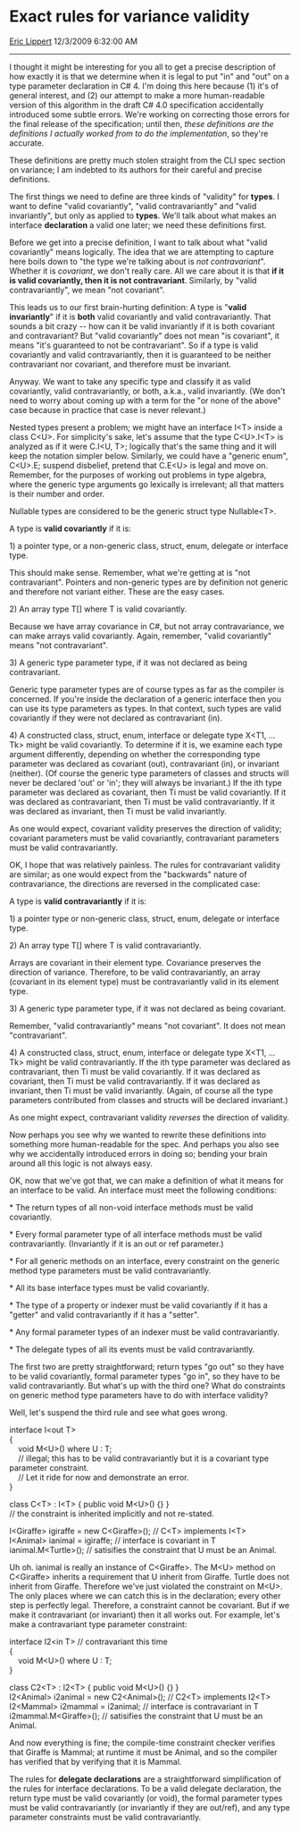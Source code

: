 <div id="page">

# Exact rules for variance validity

[Eric Lippert](https://social.msdn.microsoft.com/profile/Eric%20Lippert) 12/3/2009 6:32:00 AM

-----

<div id="content">

<div class="mine">

I thought it might be interesting for you all to get a precise description of how exactly it is that we determine when it is legal to put "in" and "out" on a type parameter declaration in C\# 4. I'm doing this here because (1) it's of general interest, and (2) our attempt to make a more human-readable version of this algorithm in the draft C\# 4.0 specification accidentally introduced some subtle errors. We're working on correcting those errors for the final release of the specification; until then, *these definitions are the definitions I actually worked from to do the implementation*, so they're accurate.

These definitions are pretty much stolen straight from the CLI spec section on variance; I am indebted to its authors for their careful and precise definitions.

The first things we need to define are three kinds of "validity" for **types**. I want to define "valid covariantly", "valid contravariantly" and "valid invariantly", but only as applied to **types**. We'll talk about what makes an interface **declaration** a valid one later; we need these definitions first.

Before we get into a precise definition, I want to talk about what "valid covariantly" means logically. The idea that we are attempting to capture here boils down to "the type we're talking about is *not contravariant*". Whether it is *covariant*, we don't really care. All we care about it is that **if it is valid covariantly, then it is not contravariant**. Similarly, by "valid contravariantly", we mean "not covariant".

This leads us to our first brain-hurting definition: A type is "**valid invariantly**" if it is **both** valid covariantly and valid contravariantly. That sounds a bit crazy -- how can it be valid invariantly if it is both covariant and contravariant? But "valid covariantly" does not mean "is covariant", it means "it's guaranteed to not be contravariant". So if a type is valid covariantly and valid contravariantly, then it is guaranteed to be neither contravariant nor covariant, and therefore must be invariant.

Anyway. We want to take any specific type and classify it as valid covariantly, valid contravariantly, or both, a.k.a., valid invariantly. (We don't need to worry about coming up with a term for the "or none of the above" case because in practice that case is never relevant.)

Nested types present a problem; we might have an interface I\<T\> inside a class C\<U\>. For simplicity's sake, let's assume that the type C\<U\>.I\<T\> is analyzed as if it were C.I\<U, T\>; logically that's the same thing and it will keep the notation simpler below. Similarly, we could have a "generic enum", C\<U\>.E; suspend disbelief, pretend that C.E\<U\> is legal and move on. Remember, for the purposes of working out problems in type algebra, where the generic type arguments go lexically is irrelevant; all that matters is their number and order.

Nullable types are considered to be the generic struct type Nullable\<T\>.

A type is **valid covariantly** if it is:

1\) a pointer type, or a non-generic class, struct, enum, delegate or interface type.

This should make sense. Remember, what we're getting at is "not contravariant". Pointers and non-generic types are by definition not generic and therefore not variant either. These are the easy cases.

2\) An array type T\[\] where T is valid covariantly.

Because we have array covariance in C\#, but not array contravariance, we can make arrays valid covariantly. Again, remember, "valid covariantly" means "not contravariant".

3\) A generic type parameter type, if it was not declared as being contravariant.

Generic type parameter types are of course types as far as the compiler is concerned. If you're inside the declaration of a generic interface then you can use its type parameters as types. In that context, such types are valid covariantly if they were not declared as contravariant (in).

4\) A constructed class, struct, enum, interface or delegate type X\<T1, ... Tk\> might be valid covariantly. To determine if it is, we examine each type argument differently, depending on whether the corresponding type parameter was declared as covariant (out), contravariant (in), or invariant (neither). (Of course the generic type parameters of classes and structs will never be declared 'out' or 'in'; they will always be invariant.) If the ith type parameter was declared as covariant, then Ti must be valid covariantly. If it was declared as contravariant, then Ti must be valid contravariantly. If it was declared as invariant, then Ti must be valid invariantly.

As one would expect, covariant validity preserves the direction of validity; covariant parameters must be valid covariantly, contravariant parameters must be valid contravariantly.

OK, I hope that was relatively painless. The rules for contravariant validity are similar; as one would expect from the "backwards" nature of contravariance, the directions are reversed in the complicated case:

A type is **valid contravariantly** if it is:

1\) a pointer type or non-generic class, struct, enum, delegate or interface type.

2\) An array type T\[\] where T is valid contravariantly.

Arrays are covariant in their element type. Covariance preserves the direction of variance. Therefore, to be valid contravariantly, an array (covariant in its element type) must be contravariantly valid in its element type.

3\) A generic type parameter type, if it was not declared as being covariant.

Remember, "valid contravariantly" means "not covariant". It does not mean "contravariant".

4\) A constructed class, struct, enum, interface or delegate type X\<T1, ... Tk\> might be valid contravariantly. If the ith type parameter was declared as contravariant, then Ti must be valid covariantly. If it was declared as covariant, then Ti must be valid contravariantly. If it was declared as invariant, then Ti must be valid invariantly. (Again, of course all the type parameters contributed from classes and structs will be declared invariant.)

As one might expect, contravariant validity *reverses* the direction of validity.

Now perhaps you see why we wanted to rewrite these definitions into something more human-readable for the spec. And perhaps you also see why we accidentally introduced errors in doing so; bending your brain around all this logic is not always easy.

OK, now that we've got that, we can make a definition of what it means for an interface to be valid. An interface must meet the following conditions:

\* The return types of all non-void interface methods must be valid covariantly.

\* Every formal parameter type of all interface methods must be valid contravariantly. (Invariantly if it is an out or ref parameter.)

\* For all generic methods on an interface, every constraint on the generic method type parameters must be valid contravariantly.

\* All its base interface types must be valid covariantly.

\* The type of a property or indexer must be valid covariantly if it has a "getter" and valid contravariantly if it has a "setter".

\* Any formal parameter types of an indexer must be valid contravariantly.

\* The delegate types of all its events must be valid contravariantly.

The first two are pretty straightforward; return types "go out" so they have to be valid covariantly, formal parameter types "go in", so they have to be valid contravariantly. But what's up with the third one? What do constraints on generic method type parameters have to do with interface validity?

Well, let's suspend the third rule and see what goes wrong.

<span class="code"> </span>

interface I\<out T\>  
{  
    void M\<U\>() where U : T;  
    // illegal; this has to be valid contravariantly but it is a covariant type parameter constraint.  
    // Let it ride for now and demonstrate an error.  
}

class C\<T\> : I\<T\> { public void M\<U\>() {} }  
// the constraint is inherited implicitly and not re-stated.

I\<Giraffe\> igiraffe = new C\<Giraffe\>(); // C\<T\> implements I\<T\>  
I\<Animal\> ianimal = igiraffe; // interface is covariant in T  
ianimal.M\<Turtle\>(); // satisifies the constraint that U must be an Animal.

Uh oh. ianimal is really an instance of C\<Giraffe\>. The M\<U\> method on C\<Giraffe\> inherits a requirement that U inherit from Giraffe. Turtle does not inherit from Giraffe. Therefore we've just violated the constraint on M\<U\>. The only places where we can catch this is in the declaration; every other step is perfectly legal. Therefore, a constraint cannot be covariant. But if we make it contravariant (or invariant) then it all works out. For example, let's make a contravariant type parameter constraint:

<span class="code"> </span>

interface I2\<in T\> // contravariant this time  
{  
    void M\<U\>() where U : T;  
}

class C2\<T\> : I2\<T\> { public void M\<U\>() {} }  
I2\<Animal\> i2animal = new C2\<Animal\>(); // C2\<T\> implements I2\<T\>  
I2\<Mammal\> i2mammal = i2animal; // interface is contravariant in T  
i2mammal.M\<Giraffe\>(); // satisifies the constraint that U must be an Animal.

And now everything is fine; the compile-time constraint checker verifies that Giraffe is Mammal; at runtime it must be Animal, and so the compiler has verified that by verifying that it is Mammal. 

The rules for **delegate declarations** are a straightforward simplification of the rules for interface declarations. To be a valid delegate declaration, the return type must be valid covariantly (or void), the formal parameter types must be valid contravariantly (or invariantly if they are out/ref), and any type parameter constraints must be valid contravariantly.

</div>

</div>

</div>


